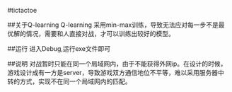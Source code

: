 #tictactoe

##关于Q-learning
Q-learning 采用min-max训练，导致无法应对每一步不是最优解的情况，需要和人直接对战，才可以训练出较好的模型。

##运行
进入Debug,运行exe文件即可

##说明
对战暂时只能在同一个局域网内，由于不能获得外网ip。在设计的时候，游戏设计成有一方是server，导致游戏双方通信地位不平等，难以采用服务器中转的方式，实现不在同一个局域网内的匹配。